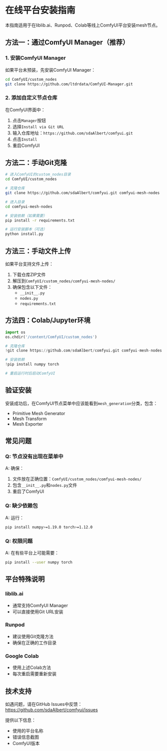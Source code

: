 # 在线平台安装指南

本指南适用于在liblib.ai、Runpod、Colab等线上ComfyUI平台安装mesh节点。

## 方法一：通过ComfyUI Manager（推荐）

### 1. 安装ComfyUI Manager
如果平台未预装，先安装ComfyUI Manager：
```bash
cd ComfyUI/custom_nodes
git clone https://github.com/ltdrdata/ComfyUI-Manager.git
```

### 2. 添加自定义节点仓库
在ComfyUI界面中：
1. 点击`Manager`按钮
2. 选择`Install via Git URL`
3. 输入仓库地址：`https://github.com/sdaAlbert/comfyui.git`
4. 点击`Install`
5. 重启ComfyUI

## 方法二：手动Git克隆

```bash
# 进入ComfyUI的custom_nodes目录
cd ComfyUI/custom_nodes

# 克隆仓库
git clone https://github.com/sdaAlbert/comfyui.git comfyui-mesh-nodes

# 进入目录
cd comfyui-mesh-nodes

# 安装依赖（如果需要）
pip install -r requirements.txt

# 运行安装脚本（可选）
python install.py
```

## 方法三：手动文件上传

如果平台支持文件上传：

1. 下载仓库ZIP文件
2. 解压到`ComfyUI/custom_nodes/comfyui-mesh-nodes/`
3. 确保包含以下文件：
   - `__init__.py`
   - `nodes.py`  
   - `requirements.txt`

## 方法四：Colab/Jupyter环境

```python
import os
os.chdir('/content/ComfyUI/custom_nodes')

# 克隆仓库
!git clone https://github.com/sdaAlbert/comfyui.git comfyui-mesh-nodes

# 安装依赖
!pip install numpy torch

# 重启运行时后启动ComfyUI
```

## 验证安装

安装成功后，在ComfyUI节点菜单中应该能看到`mesh_generation`分类，包含：
- Primitive Mesh Generator
- Mesh Transform  
- Mesh Exporter

## 常见问题

### Q: 节点没有出现在菜单中
A: 确保：
1. 文件放在正确位置：`ComfyUI/custom_nodes/comfyui-mesh-nodes/`
2. 包含`__init__.py`和`nodes.py`文件
3. 重启了ComfyUI

### Q: 缺少依赖包
A: 运行：
```bash
pip install numpy>=1.19.0 torch>=1.12.0
```

### Q: 权限问题
A: 在有些平台上可能需要：
```bash
pip install --user numpy torch
```

## 平台特殊说明

### liblib.ai
- 通常支持ComfyUI Manager
- 可以直接使用Git URL安装

### Runpod
- 建议使用Git克隆方法
- 确保在正确的工作目录

### Google Colab
- 使用上述Colab方法
- 每次重启需要重新安装

## 技术支持

如遇问题，请在GitHub Issues中反馈：
https://github.com/sdaAlbert/comfyui/issues

提供以下信息：
- 使用的平台名称
- 错误信息截图
- ComfyUI版本